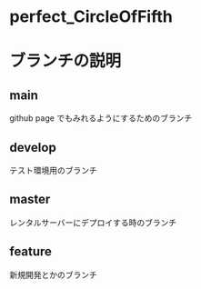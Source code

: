 # perfect_CircleOfFifth

# ブランチの説明

## main

github page でもみれるようにするためのブランチ

## develop

テスト環境用のブランチ

## master

レンタルサーバーにデプロイする時のブランチ

## feature

新規開発とかのブランチ
